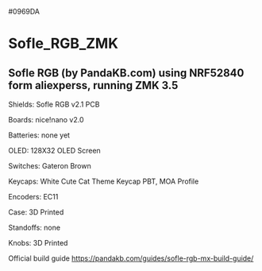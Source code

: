 #0969DA

# Sofle_RGB_ZMK

## Sofle RGB (by PandaKB.com) using NRF52840 form aliexperss, running ZMK 3.5

Shields: Sofle RGB v2.1 PCB

Boards: nice!nano v2.0

Batteries: none yet

OLED: 128X32 OLED Screen

Switches: Gateron Brown

Keycaps: White Cute Cat Theme Keycap PBT, MOA Profile

Encoders: EC11 

Case: 3D Printed

Standoffs: none

Knobs: 3D Printed

Official build guide https://pandakb.com/guides/sofle-rgb-mx-build-guide/
